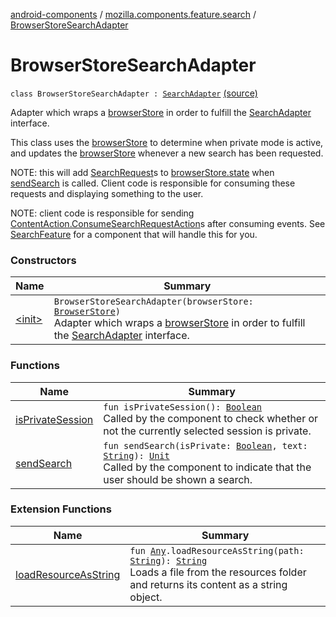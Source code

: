 [android-components](../../index.md) / [mozilla.components.feature.search](../index.md) / [BrowserStoreSearchAdapter](./index.md)

# BrowserStoreSearchAdapter

`class BrowserStoreSearchAdapter : `[`SearchAdapter`](../-search-adapter/index.md) [(source)](https://github.com/mozilla-mobile/android-components/blob/master/components/feature/search/src/main/java/mozilla/components/feature/search/BrowserStoreSearchAdapter.kt#L24)

Adapter which wraps a [browserStore](#) in order to fulfill the [SearchAdapter](../-search-adapter/index.md) interface.

This class uses the [browserStore](#) to determine when private mode is active, and updates the
[browserStore](#) whenever a new search has been requested.

NOTE: this will add [SearchRequest](../../mozilla.components.concept.engine.search/-search-request/index.md)s to [browserStore.state](#) when [sendSearch](send-search.md) is called. Client
code is responsible for consuming these requests and displaying something to the user.

NOTE: client code is responsible for sending [ContentAction.ConsumeSearchRequestAction](../../mozilla.components.browser.state.action/-content-action/-consume-search-request-action/index.md)s
after consuming events. See [SearchFeature](../-search-feature/index.md) for a component that will handle this for you.

### Constructors

| Name | Summary |
|---|---|
| [&lt;init&gt;](-init-.md) | `BrowserStoreSearchAdapter(browserStore: `[`BrowserStore`](../../mozilla.components.browser.state.store/-browser-store/index.md)`)`<br>Adapter which wraps a [browserStore](#) in order to fulfill the [SearchAdapter](../-search-adapter/index.md) interface. |

### Functions

| Name | Summary |
|---|---|
| [isPrivateSession](is-private-session.md) | `fun isPrivateSession(): `[`Boolean`](https://kotlinlang.org/api/latest/jvm/stdlib/kotlin/-boolean/index.html)<br>Called by the component to check whether or not the currently selected session is private. |
| [sendSearch](send-search.md) | `fun sendSearch(isPrivate: `[`Boolean`](https://kotlinlang.org/api/latest/jvm/stdlib/kotlin/-boolean/index.html)`, text: `[`String`](https://kotlinlang.org/api/latest/jvm/stdlib/kotlin/-string/index.html)`): `[`Unit`](https://kotlinlang.org/api/latest/jvm/stdlib/kotlin/-unit/index.html)<br>Called by the component to indicate that the user should be shown a search. |

### Extension Functions

| Name | Summary |
|---|---|
| [loadResourceAsString](../../mozilla.components.support.test.file/kotlin.-any/load-resource-as-string.md) | `fun `[`Any`](https://kotlinlang.org/api/latest/jvm/stdlib/kotlin/-any/index.html)`.loadResourceAsString(path: `[`String`](https://kotlinlang.org/api/latest/jvm/stdlib/kotlin/-string/index.html)`): `[`String`](https://kotlinlang.org/api/latest/jvm/stdlib/kotlin/-string/index.html)<br>Loads a file from the resources folder and returns its content as a string object. |
